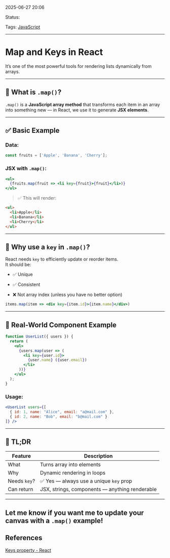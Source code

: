 
2025-06-27 20:06

Status:

Tags: [JavaScript](../../../3%20-%20Tags/JavaScript.md)

---
# Map and Keys in React
It’s one of the most powerful tools for rendering lists dynamically from arrays.

---

## 🔁 What is `.map()`?

`.map()` is a **JavaScript array method** that transforms each item in an array into something new — in React, we use it to generate **JSX elements**.

---

## ✅ Basic Example

### Data:

```jsx
const fruits = ['Apple', 'Banana', 'Cherry'];
```

### JSX with `.map()`:

```jsx
<ul>
  {fruits.map(fruit => <li key={fruit}>{fruit}</li>)}
</ul>
```

> ✅ This will render:

```html
<ul>
  <li>Apple</li>
  <li>Banana</li>
  <li>Cherry</li>
</ul>
```

---

## 🔑 Why use a `key` in `.map()`?

React needs `key` to efficiently update or reorder items.  
It should be:

- ✅ Unique
    
- ✅ Consistent
    
- ❌ Not array index (unless you have no better option)
    

```jsx
items.map(item => <div key={item.id}>{item.name}</div>)
```

---

## 🧱 Real-World Component Example

```jsx
function UserList({ users }) {
  return (
    <ul>
      {users.map(user => (
        <li key={user.id}>
          {user.name} ({user.email})
        </li>
      ))}
    </ul>
  );
}
```

### Usage:

```jsx
<UserList users={[
  { id: 1, name: "Alice", email: "a@mail.com" },
  { id: 2, name: "Bob", email: "b@mail.com" }
]} />
```

---

## 🧠 TL;DR

|Feature|Description|
|---|---|
|What|Turns array into elements|
|Why|Dynamic rendering in loops|
|Needs `key`?|✅ Yes — always use a unique `key` prop|
|Can return|JSX, strings, components — anything renderable|

---

Let me know if you want me to update your canvas with a `.map()` example!
---
## References
[Keys property - React](Keys%20property%20-%20React.md)